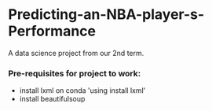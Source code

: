 # Predicting-an-NBA-player-s-Performance
A data science project from our 2nd term.

### Pre-requisites for project to work:
- install lxml on conda 'using install lxml'
- install beautifulsoup
